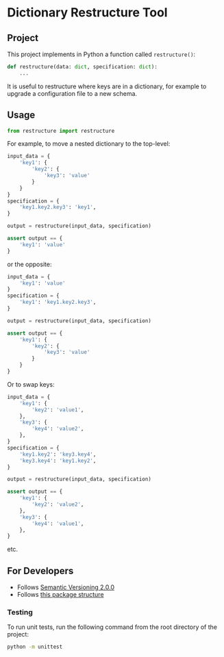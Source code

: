 # Dictionary Restructure Tool

## Project

This project implements in Python a function called `restructure()`:

```python
def restructure(data: dict, specification: dict):
	...
```

It is useful to restructure where keys are in a dictionary, for example to
upgrade a configuration file to a new schema.

## Usage

```python
from restructure import restructure
```

For example, to move a nested dictionary to the top-level:

```python
input_data = {
	'key1': {
		'key2': {
			'key3': 'value'
		}
	}
}
specification = {
	'key1.key2.key3': 'key1',
}

output = restructure(input_data, specification)

assert output == {
	'key1': 'value'
}
```

or the opposite:

```python
input_data = {
	'key1': 'value'
}
specification = {
	'key1': 'key1.key2.key3',
}

output = restructure(input_data, specification)

assert output == {
	'key1': {
		'key2': {
			'key3': 'value'
		}
	}
}
```

Or to swap keys:

```python
input_data = {
	'key1': {
		'key2': 'value1',
	},
	'key3': {
		'key4': 'value2',
	},
}
specification = {
	'key1.key2': 'key3.key4',
	'key3.key4': 'key1.key2',
}

output = restructure(input_data, specification)

assert output == {
	'key1': {
		'key2': 'value2',
	},
	'key3': {
		'key4': 'value1',
	},
}
```

etc.

## For Developers

- Follows [Semantic Versioning 2.0.0](https://semver.org/)
- Follows [this package structure](https://packaging.python.org/en/latest/tutorials/packaging-projects/)

### Testing

To run unit tests, run the following command from the root directory of the project:

```bash
python -m unittest
```

